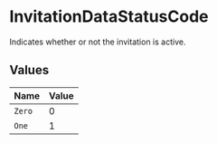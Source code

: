 # InvitationDataStatusCode

Indicates whether or not the invitation is active.


## Values

| Name   | Value  |
| ------ | ------ |
| `Zero` | 0      |
| `One`  | 1      |